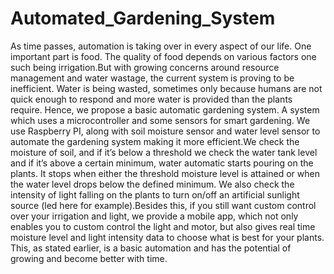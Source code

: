 # Automated_Gardening_System

As time passes, automation is taking over in every aspect of our life. One important part is food. The quality of food depends on various factors one such being irrigation.But with growing concerns around resource management and water wastage, the current system is proving to be inefficient. Water is being wasted, sometimes only because humans are not quick enough to respond and more water is provided than the plants require. Hence, we propose a basic automatic gardening system.
A system which uses a microcontroller and some sensors for smart gardening. We use Raspberry PI, along with soil moisture sensor and water level sensor to automate the gardening system making it more efficient.We check the moisture of soil, and if it’s below a threshold we check the water tank level and if it’s above a certain minimum, water automatic starts pouring on the plants. It stops when either the threshold moisture level is attained or when the water level drops below the defined minimum.
We also check the intensity of light falling on the plants to turn on/off an artificial sunlight source (led here for example).Besides this, if you still want custom control over your irrigation and light, we provide a mobile app, which not only enables you to custom control the light and motor, but also gives real time moisture level and light intensity data to choose what is best for your plants.
This, as stated earlier, is a basic automation and has the potential of growing and become better with time.
